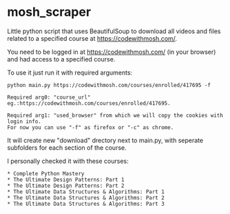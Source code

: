 # mosh_scraper

Little python script that uses BeautifulSoup to download all videos and files related to a specified course at https://codewithmosh.com/.

You need to be logged in at https://codewithmosh.com/ (in your browser) and had access to a specified course.

To use it just run it with required arguments:
    
    python main.py https://codewithmosh.com/courses/enrolled/417695 -f
    
    Required arg0: "course_url" eg.:https://codewithmosh.com/courses/enrolled/417695.
    
    Required arg1: "used_browser" from which we will copy the cookies with login info.
    For now you can use "-f" as firefox or "-c" as chrome.
    
It will create new "download" drectory next to main.py, with seperate subfolders for each section of the course.

I personally checked it with these courses:
    
    * Complete Python Mastery
    * The Ultimate Design Patterns: Part 1
    * The Ultimate Design Patterns: Part 2
    * The Ultimate Data Structures & Algorithms: Part 1
    * The Ultimate Data Structures & Algorithms: Part 2
    * The Ultimate Data Structures & Algorithms: Part 3
